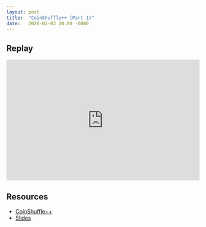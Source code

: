 ```yaml
---
layout: post
title:  "CoinShuffle++ (Part 1)"
date:   2020-02-03 20:00 -0000
---
```


## Replay

<iframe width="100%" height="315" src="https://www.youtube.com/watch?v=srkY1mYI0IQ&list=PLPwc75tPMdsgTYlu9dJZlosCm0s7WmIpF&index=5"
frameborder="0" allow="accelerometer; autoplay; encrypted-media; gyroscope;
picture-in-picture" allowfullscreen></iframe>

## Resources

+ [CoinShuffle++](https://www.ndss-symposium.org/wp-content/uploads/2017/09/ndss201701-4RuffingPaper.pdf)
+ [Slides](https://wasabiresearch.org/assets/Coinshuffle++.pptx)
